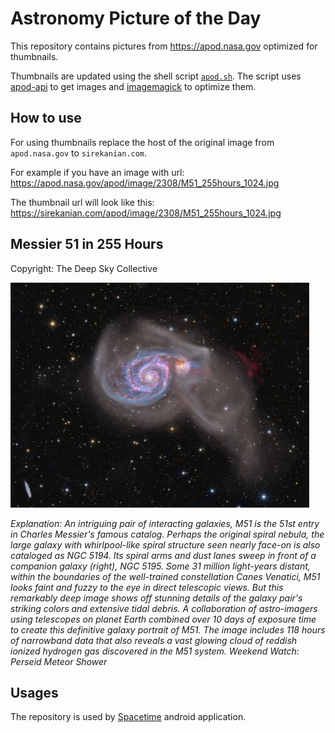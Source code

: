 # Astronomy Picture of the Day

This repository contains pictures from https://apod.nasa.gov optimized for thumbnails.

Thumbnails are updated using the shell script [`apod.sh`](apod.sh). The script
uses [apod-api](https://github.com/nasa/apod-api) to get images and [imagemagick](https://imagemagick.org) to
optimize them.

## How to use

For using thumbnails replace the host of the original image from `apod.nasa.gov` to `sirekanian.com`.

For example if you have an image with url:<br>
https://apod.nasa.gov/apod/image/2308/M51_255hours_1024.jpg

The thumbnail url will look like this:<br>
https://sirekanian.com/apod/image/2308/M51_255hours_1024.jpg

## Messier 51 in 255 Hours

Copyright: The Deep Sky Collective

[![the picture of the day][1]][2]

_Explanation: An intriguing pair of interacting galaxies, M51 is the 51st entry in Charles Messier's famous catalog. Perhaps the original spiral nebula, the large galaxy with whirlpool-like spiral structure seen nearly face-on is also cataloged as NGC 5194. Its spiral arms and dust lanes sweep in front of a companion galaxy (right), NGC 5195. Some 31 million light-years distant, within the boundaries of the well-trained constellation Canes Venatici, M51 looks faint and fuzzy to the eye in direct telescopic views. But this remarkably deep image shows off stunning details of the galaxy pair's striking colors and extensive tidal debris. A collaboration of astro-imagers using telescopes on planet Earth combined over 10 days of exposure time to create this definitive galaxy portrait of M51. The image includes 118 hours of narrowband data that also reveals a vast glowing cloud of reddish ionized hydrogen gas discovered in the M51 system.  Weekend Watch: Perseid Meteor Shower_

## Usages

The repository is used by [Spacetime][3] android application.

[1]: image/2308/M51_255hours_1024.jpg

[2]: https://apod.nasa.gov/apod/image/2308/M51_255hours_1024.jpg

[3]: https://github.com/sirekanian/spacetime
